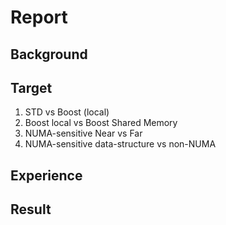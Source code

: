 # Report

## Background

## Target

1. STD vs Boost (local)
1. Boost local vs Boost Shared Memory
1. NUMA-sensitive Near vs Far
1. NUMA-sensitive data-structure vs non-NUMA

## Experience

## Result
